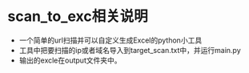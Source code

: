 # scan_to_exc相关说明


-  一个简单的url扫描并可以自定义生成Excel的python小工具
  - 工具中把要扫描的ip或者域名导入到target_scan.txt中，并运行main.py
  - 输出的excle在output文件夹中。
